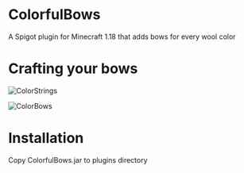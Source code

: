# ColorfulBows

A Spigot plugin for Minecraft 1.18 that adds bows for every wool color

# Crafting your bows
![ColorStrings](https://user-images.githubusercontent.com/17754256/144664338-f3ba8e68-b041-47ea-a964-afee47a720bd.gif)

![ColorBows](https://user-images.githubusercontent.com/17754256/144664340-c5d9ea91-7542-4a15-a013-49f3450c0487.gif)

# Installation

Copy ColorfulBows.jar to plugins directory

